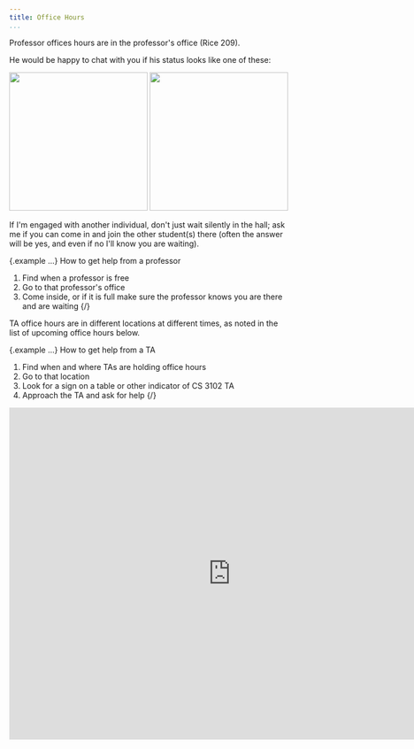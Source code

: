 ```yaml
---
title: Office Hours
...
```


Professor offices hours are in the professor's office (Rice 209).

He would be happy to chat with you if his status looks like one of these:

<img src=files/images/available.jpg height="250" >
<img src=files/images/hosting.jpg height="250" >


If I'm engaged with another individual, don't just wait silently in the hall; ask me if you can come in and join the other student(s) there (often the answer will be yes, and even if no I'll know you are waiting).

{.example ...} How to get help from a professor

1. Find when a professor is free
2. Go to that professor's office
3. Come inside, or if it is full make sure the professor knows you are there and are waiting
{/}


TA office hours are in different locations at different times, as noted in the list of upcoming office hours below.

{.example ...} How to get help from a TA

1. Find when and where TAs are holding office hours
2. Go to that location
3. Look for a sign on a table or other indicator of CS 3102 TA
4. Approach the TA and ask for help
{/}





<iframe src="https://calendar.google.com/calendar/embed?src=kmf2gjk9ne5f6odf9t126a1gjs%40group.calendar.google.com&ctz=America%2FNew_York" style="border: 0" width="800" height="600" frameborder="0" scrolling="no"></iframe>
